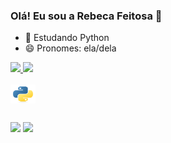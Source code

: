 ### Olá! Eu sou a Rebeca Feitosa 👋

- 🌱 Estudando Python
- 😄 Pronomes: ela/dela

 <div>
  <a href="https://github.com/rebsfeitosa">
  <img height="150em" src="https://github-readme-stats.vercel.app/api?username=rebsfeitosa&show_icons=true&theme=cobalt&include_all_commits=true&count_private=true"/>
  <img height="150em" src="https://github-readme-stats.vercel.app/api/top-langs/?username=rebsfeitosa&layout=compact&langs_count=7&theme=cobalt"/>
</div>
  
  <div style="display: inline_block"><br>
    <img align="center" alt="Rafa-Python" height="30" width="40" src="https://raw.githubusercontent.com/devicons/devicon/master/icons/python/python-original.svg">
</div>
  
  ##
 
 <div> 
  <a href = "mailto:rebecaa_feitosa2012@hotmail.com"><img src="https://img.shields.io/badge/-Gmail-%23333?style=for-the-badge&logo=gmail&logoColor=white" target="_blank"></a>
  <a href="https://www.linkedin.com/in/rebeca-feitosa-matias-84b6a718a" target="_blank"><img src="https://img.shields.io/badge/-LinkedIn-%230077B5?style=for-the-badge&logo=linkedin&logoColor=white" target="_blank"></a> 
</div> 


<!--
**rebsfeitosa/rebsfeitosa** is a ✨ _special_ ✨ repository because its `README.md` (this file) appears on your GitHub profile.

Here are some ideas to get you started:

- 🔭 I’m currently working on ...

- 👯 I’m looking to collaborate on ...
- 🤔 I’m looking for help with ...
- 💬 Ask me about ...
- 
- 
- ⚡ Fun fact: ...
-->

